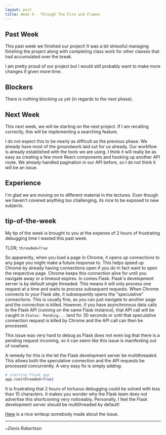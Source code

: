 ```yaml
---
layout: post
title: Week 9 - Through The Fire and Flames
---
```


## Past Week

This past week we finished our project! It was a bit stressful managing finishing the
project along with completing class work for other classes that had accumulated over
the break.

I am pretty proud of our project but I would still probably want to make more changes
if given more time.

## Blockers

There is nothing blocking us yet (in regards to the next phase).

## Next Week

This next week, we will be starting on the next project. If I am recalling correctly,
this will be implementing a searching feature.

I do not expect this to be nearly as difficult as the previous phase. We already have
most of the groundwork laid out for us already. Our workflow is already established with
the tools we are using. I think it will really be as easy as creating a few more
React components and hooking up another API route. We already handled pagination in our
API before, so I do not think it will be an issue.

## Experience

I'm glad we are moving on to different material in the lectures. Even though we haven't
covered anything too challenging, its nice to be exposed to new subjects.

## tip-of-the-week

My tip of the week is brought to you at the expense of 2 hours of frustrating debugging time
I wasted this past week.

TLDR; `threaded=True`

So apparently, when you load a page in Chrome, it opens up connections to any page you might
make a future response to. This helps speed up Chrome by already having connections open if
you do in fact want to open the respective page. Chrome keeps this connection alive for until
you navigate away or a timeout expires. In comes Flask. Flask's development server is by
default single threaded. This means it will only process one request at a time and waits
to process subsequent requests. When Chrome connects to your Flask site, it subsequently opens
the "speculative" connections. This is usually fine, as you can just navigate to another page
and the connection is killed. However, if you have asynchronous data calls to the Flask API
(running on the same Flask instance), that API call will be caught in `Status: Pending...`
land for 30 seconds or until that speculative connection request is killed by Chrome and
the API call can then be processed.

This issue was very hard to debug as Flask does not even log that there is a pending request
incoming, so it can seem like this issue is manifesting out of nowhere.

A remedy for this is the let the Flask development server be multithreaded. This allows both 
the speculative connection and the API requests be processed concurrently. A very easy fix is
simply adding:

```python
# starting Flask app
app.run(threaded=True)
```

It is frustrating that 2 hours of tortuous debugging could be solved with less than 15 characters.
It makes you wonder why the Flask team does not advertise this shortcoming very noticeably. Personally,
I feel the Flask development server should be multithreaded by default!

[Here](https://hackernoon.com/chrome-preconnect-breaks-singly-threaded-servers-95944be16400) 
is a nice writeup somebody made about the issue.

-------------------------

~_Davis Robertson_

